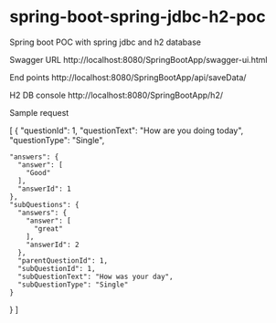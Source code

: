 # spring-boot-spring-jdbc-h2-poc
Spring boot POC with spring jdbc and h2 database

Swagger URL 
http://localhost:8080/SpringBootApp/swagger-ui.html

End points
http://localhost:8080/SpringBootApp/api/saveData/

H2 DB console
http://localhost:8080/SpringBootApp/h2/

Sample request


[
  {
    "questionId": 1,
    "questionText": "How are you doing today",
    "questionType": "Single",
    
	"answers": {
      "answer": [
        "Good"
      ],
      "answerId": 1
    },
	"subQuestions": {
      "answers": {
        "answer": [
          "great"
        ],
        "answerId": 2
      },
      "parentQuestionId": 1,
      "subQuestionId": 1,
      "subQuestionText": "How was your day",
      "subQuestionType": "Single"
    }
  }
]

